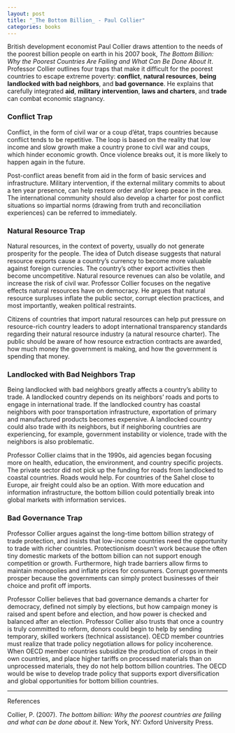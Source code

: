 ```yaml
---
layout: post
title: "_The Bottom Billion_ - Paul Collier"
categories: books
---
```


British development economist Paul Collier draws attention to the needs of the
poorest billion people on earth in his 2007 book, _The Bottom Billion: Why the
Poorest Countries Are Failing and What Can Be Done About It_. Professor Collier
outlines four traps that make it difficult for the poorest countries to escape
extreme poverty: **conflict**, **natural resources**, **being landlocked with bad
neighbors**, and **bad governance**. He explains that carefully integrated **aid**,
**military intervention**, **laws and charters**, and **trade** can combat economic
stagnancy.

### Conflict Trap

Conflict, in the form of civil war or a coup d’état, traps countries because
conflict tends to be repetitive. The loop is based on the reality that low
income and slow growth make a country prone to civil war and coups, which hinder
economic growth. Once violence breaks out, it is more likely to happen again in
the future.

Post-conflict areas benefit from aid in the form of basic services and
infrastructure. Military intervention, if the external military commits to about
a ten year presence, can help restore order and/or keep peace in the area. The
international community should also develop a charter for post conflict
situations so impartial norms (drawing from truth and reconciliation
experiences) can be referred to immediately.

### Natural Resource Trap

Natural resources, in the context of poverty, usually do not generate prosperity
for the people. The idea of Dutch disease suggests that natural resource exports
cause a country’s currency to become more valuable against foreign currencies.
The country’s other export activities then become uncompetitive. Natural
resource revenues can also be volatile, and increase the risk of civil war.
Professor Collier focuses on the negative effects natural resources have on
democracy. He argues that natural resource surpluses inflate the public sector,
corrupt election practices, and most importantly, weaken political restraints.

Citizens of countries that import natural resources can help put pressure on
resource-rich country leaders to adopt international transparency standards
regarding their natural resource industry (a natural resource charter). The
public should be aware of how resource extraction contracts are awarded, how
much money the government is making, and how the government is spending that
money.

### Landlocked with Bad Neighbors Trap

Being landlocked with bad neighbors greatly affects a country’s ability to
trade. A landlocked country depends on its neighbors’ roads and ports to engage
in international trade. If the landlocked country has coastal neighbors with
poor transportation infrastructure, exportation of primary and manufactured
products becomes expensive. A landlocked country could also trade with its
neighbors, but if neighboring countries are experiencing, for example,
government instability or violence, trade with the neighbors is also
problematic.

Professor Collier claims that in the 1990s, aid agencies began focusing more on
health, education, the environment, and country specific projects. The private
sector did not pick up the funding for roads from landlocked to coastal
countries. Roads would help. For countries of the Sahel close to Europe, air
freight could also be an option. With more education and information
infrastructure, the bottom billion could potentially break into global markets
with information services.

### Bad Governance Trap

Professor Collier argues against the long-time bottom billion strategy of trade
protection, and insists that low-income countries need the opportunity to trade
with richer countries. Protectionism doesn’t work because the often tiny
domestic markets of the bottom billion can not support enough competition or
growth. Furthermore, high trade barriers allow firms to maintain monopolies and
inflate prices for consumers. Corrupt governments prosper because the
governments can simply protect businesses of their choice and profit off
imports.

Professor Collier believes that bad governance demands a charter for democracy,
defined not simply by elections, but how campaign money is raised and spent
before and election, and how power is checked and balanced after an election.
Professor Collier also trusts that once a country is truly committed to reform,
donors could begin to help by sending temporary, skilled workers (technical
assistance). OECD member countries must realize that trade policy negotiation
allows for policy incoherence. When OECD member countries subsidize the
production of crops in their own countries, and place higher tariffs on
processed materials than on unprocessed materials, they do not help bottom
billion countries. The OECD would be wise to develop trade policy that supports
export diversification and global opportunities for bottom billion countries.

---
References

Collier, P. (2007). _The bottom billion: Why the poorest countries are failing
and what can be done about it_. New York, NY: Oxford University Press.
